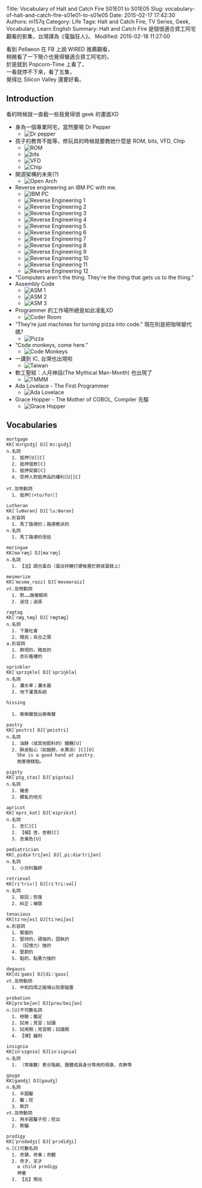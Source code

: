 Title: Vocabulary of Halt and Catch Fire S01E01 to S01E05
Slug: vocabulary-of-halt-and-catch-fire-s01e01-to-s01e05
Date: 2015-02-17 17:42:30
Authors: m157q
Category: Life
Tags: Halt and Catch Fire, TV Series, Geek, Vocabulary, Learn English
Summary: Halt and Catch Fire 是個很適合資工阿宅觀看的影集，台灣譯為《電腦狂人》。
Modified: 2015-02-18 11:27:00

看到 Pellaeon 在 FB 上說 WIRED 推薦觀看，  
稍微看了一下簡介也覺得蠻適合資工阿宅的，  
於是就到 Popcorn-Time 上看了，  
一看就停不下來，看了五集，  
覺得比 Silicon Valley 還要好看。  
    
    
## Introduction
    
看的時候就一直截一些我覺得很 geek 的畫面XD  
    
+ 身為一個專業阿宅，當然要喝 Dr Pepper
    + ![Dr pepper](/files/vocabularies-in-halt-and-catch-fire-s01e01-to-s01e05/drpepper.png)
+ 孩子的教育不能等，修玩具的時候就要教她什麼是 ROM, bits, VFD, Chip    
    + ![ROM](/files/vocabularies-in-halt-and-catch-fire-s01e01-to-s01e05/toy_rom.png)
    + ![bits](/files/vocabularies-in-halt-and-catch-fire-s01e01-to-s01e05/toy_bits.png)
    + ![VFD](/files/vocabularies-in-halt-and-catch-fire-s01e01-to-s01e05/toy_vfd.png)
    + ![Chip](/files/vocabularies-in-halt-and-catch-fire-s01e01-to-s01e05/toy_chip.png)
+ 開源架構的未來(?) 
    + ![Open Arch](/files/vocabularies-in-halt-and-catch-fire-s01e01-to-s01e05/openarch.png)
+ Reverse engineering an IBM PC with me.
    + ![IBM PC](/files/vocabularies-in-halt-and-catch-fire-s01e01-to-s01e05/ibmpc.png)
    + ![Reverse Engineering 1](/files/vocabularies-in-halt-and-catch-fire-s01e01-to-s01e05/re1.png)
    + ![Reverse Engineering 2](/files/vocabularies-in-halt-and-catch-fire-s01e01-to-s01e05/re2.png)
    + ![Reverse Engineering 3](/files/vocabularies-in-halt-and-catch-fire-s01e01-to-s01e05/re3.png)
    + ![Reverse Engineering 4](/files/vocabularies-in-halt-and-catch-fire-s01e01-to-s01e05/re4.png)
    + ![Reverse Engineering 5](/files/vocabularies-in-halt-and-catch-fire-s01e01-to-s01e05/re5.png)
    + ![Reverse Engineering 6](/files/vocabularies-in-halt-and-catch-fire-s01e01-to-s01e05/re6.png)
    + ![Reverse Engineering 7](/files/vocabularies-in-halt-and-catch-fire-s01e01-to-s01e05/re7.png)
    + ![Reverse Engineering 8](/files/vocabularies-in-halt-and-catch-fire-s01e01-to-s01e05/re8.png)
    + ![Reverse Engineering 9](/files/vocabularies-in-halt-and-catch-fire-s01e01-to-s01e05/re9.png)
    + ![Reverse Engineering 10](/files/vocabularies-in-halt-and-catch-fire-s01e01-to-s01e05/re10.png)
    + ![Reverse Engineering 11](/files/vocabularies-in-halt-and-catch-fire-s01e01-to-s01e05/re11.png)
    + ![Reverse Engineering 12](/files/vocabularies-in-halt-and-catch-fire-s01e01-to-s01e05/re12.png)
+ “Computers aren't the thing. They're the thing that gets us to the thing.”
+ Assembly Code
    + ![ASM 1](/files/vocabularies-in-halt-and-catch-fire-s01e01-to-s01e05/asm1.png)
    + ![ASM 2](/files/vocabularies-in-halt-and-catch-fire-s01e01-to-s01e05/asm2.png)
    + ![ASM 3](/files/vocabularies-in-halt-and-catch-fire-s01e01-to-s01e05/asm3.png)
+ Programmer 的工作場所總是如此凌亂XD
    + ![Coder Room](/files/vocabularies-in-halt-and-catch-fire-s01e01-to-s01e05/coderroom.png)
+ “They’re just machines for turning pizza into code.” 現在則是把咖啡變代碼?
    + ![Pizza](/files/vocabularies-in-halt-and-catch-fire-s01e01-to-s01e05/pizza.png)
+ “Code monkeys, come here.”
    + ![Code Monkeys](/files/vocabularies-in-halt-and-catch-fire-s01e01-to-s01e05/codemonkeys.png)
+ 一講到 IC, 台灣也出現啦
    + ![Taiwan](/files/vocabularies-in-halt-and-catch-fire-s01e01-to-s01e05/taiwan.png)
+ 軟工聖經：人月神話(The Mythical Man-Month) 也出現了
    + ![TMMM](/files/vocabularies-in-halt-and-catch-fire-s01e01-to-s01e05/tmmm.png)
+ Ada Lovelace - The First Programmer 
    + ![Ada Lovelace](/files/vocabularies-in-halt-and-catch-fire-s01e01-to-s01e05/adalovelace.png)
+ Grace Hopper - The Mother of COBOL, Compiler 先驅 
    + ![Grace Hopper](/files/vocabularies-in-halt-and-catch-fire-s01e01-to-s01e05/gracehopper.png)
    
## Vocabularies

```
mortgage
KK[ˋmɔrgɪdʒ] DJ[ˋmɔ:gidʒ]
n.名詞
  1. 抵押[U][C]
  2. 抵押借款[C]
  3. 抵押契據[C]
  4. 受押人對抵押品的權利[U][C]

vt.及物動詞
  1. 抵押[（+to/for）]
```
```
Lutheran
KK[ˋluθərən] DJ[ˋlu:θərən]
a.形容詞
  1. 馬丁路德的；路德教派的
n.名詞
  1. 馬丁路德的信徒
```
```
meringue
KK[məˋræŋ] DJ[məˋræŋ]
n.名詞
  1. 【法】調合蛋白（蛋白拌糖打硬後置於餅或蛋糕上）
```
```
mesmerize
KK[ˋmɛsmə͵raɪz] DJ[ˋmesməraiz]
vt.及物動詞
  1. 對……施催眠術
  2. 迷住；迷惑
```
```
ragtag
KK[ˋræg͵tæg] DJ[ˋrægtæg]
n.名詞
  1. 下層社會
  2. 賤民；烏合之眾
a.形容詞
  1. 群氓的，賤民的
  2. 衣衫襤褸的
```
```
sprinkler
KK[ˋsprɪŋklɚ] DJ[ˋspriŋklə]
n.名詞
  1. 灑水車；灑水器
  2. 地下灌溉系統
```
```
hissing

  1. 嘶嘶聲發出嘶嘶聲
```
```
pastry
KK[ˋpestrɪ] DJ[ˋpeistri]
n.名詞
  1. 油酥（或其他配料的）麵糰[U]
  2. 酥皮點心（如餡餅，水果派）[C][U]
    She is a good hand at pastry.
    她善做糕點。
```
```
pigsty
KK[ˋpɪg͵staɪ] DJ[ˋpigstai]
n.名詞
  1. 豬舍
  2. 髒亂的地方
```
```
apricot
KK[ˋeprɪ͵kɑt] DJ[ˋeiprikɔt]
n.名詞
  1. 杏仁[C]
  2. 【植】杏，杏樹[C]
  3. 杏黃色[U]
```
```
pediatrician
KK[͵pidɪəˋtrɪʃən] DJ[͵pi:diəˋtriʃən]
n.名詞
  1. 小兒科醫師
```
```
retrieval
KK[rɪˋtriv!] DJ[riˋtri:vəl]
n.名詞
  1. 取回；恢復
  2. 糾正；補償
```
```
tenacious
KK[tɪˋneʃəs] DJ[tiˋneiʃəs]
a.形容詞
  1. 緊握的
  2. 堅持的，頑強的，固執的
  3. （記憶力）強的
  4. 堅韌的
  5. 黏的，黏著力強的
```
```
degauss
KK[diˋgaʊs] DJ[di:ˋgaus]
vt.及物動詞
  1. 中和四周之磁場以防禦磁雷
```
```
probation
KK[proˋbeʃən] DJ[prəuˋbeiʃən]
n.[U]不可數名詞
  1. 檢驗；鑑定
  2. 試用；見習；試讀
  3. 試用期；見習期；試讀期
  4. 【律】緩刑
```
```
insignia
KK[ɪnˋsɪgnɪə] DJ[inˋsigniə]
n.名詞
  1. （常複數）表示階級、團體成員身分等用的佩章、衣飾等
```
```
gouge
KK[gaʊdʒ] DJ[gaudʒ]
n.名詞
  1. 半圓鑿
  2. 鑿；挖
  3. 欺詐
vt.及物動詞
  1. 用半圓鑿子挖；挖出
  2. 欺騙
```
```
prodigy
KK[ˋprɑdədʒɪ] DJ[ˋprɔdidʒi]
n.[C]可數名詞
  1. 奇蹟，奇事；奇觀
  2. 奇才，天才
    a child prodigy
    神童
  3. 【古】預兆
```

